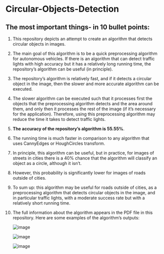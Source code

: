 # Circular-Objects-Detection

## The most important things- in 10 bullet points:

1. This repository depicts an attempt to create an algorithm that detects circular objects in images.

2. The main goal of this algorithm is to be a quick preprocessing algorithm for autonomous vehicles. If there is an algorithm that can detect traffic lights with high accuracy but it has a relatively long running time, the repository’s algorithm can be useful (in principle).
 
3. The repository’s algorithm is relatively fast, and if it detects a circular object in the image, then the slower and more accurate algorithm can be executed.

4. The slower algorithm can be executed such that it processes first the objects that the preprocessing algorithm detects and the area around them, and only then it processes the rest of the image (if it’s necessary for the application). Therefore, using this preprocessing algorithm may reduce the time it takes to detect traffic lights.

5. **The accuracy of the repository’s algorithm is 55.55%**.

6. The running time is much faster in comparison to any algorithm that uses CannyEdges or HoughCircles transform.

7. In principle, this algorithm can be useful, but in practice, for images of streets in cities there is a 40% chance that the algorithm will classify an object as a circle, although it isn’t.

8. However, this probability is significantly lower for images of roads outside of cities.

9. To sum up: this algorithm may be useful for roads outside of cities, as a preprocessing algorithm that detects circular objects in the image, and in particular traffic lights, with a moderate success rate but with a relatively short running time.

10. The full information about the algorithm appears in the PDF file in this repository. Here are some examples of the algorithm’s outputs:

    ![image](https://github.com/omri24/Traffic-lights-detection/assets/115406253/3391243c-6d3f-4bfc-9e0a-901bc403e372)

    ![image](https://github.com/omri24/Traffic-lights-detection/assets/115406253/954678f3-9c32-4d0b-b78a-40406c60aba1)

    ![image](https://github.com/omri24/Traffic-lights-detection/assets/115406253/8c26bbb2-0b5a-44a1-9be0-cd3f9ec63f77)


